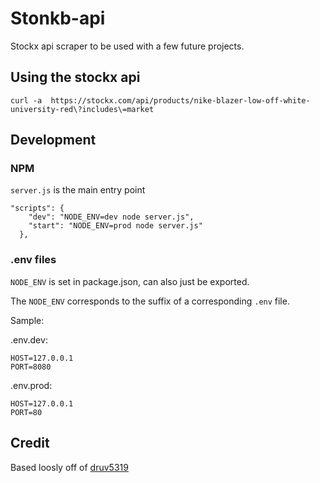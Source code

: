 # Stonkb-api
Stockx api scraper to be used with a few future projects. 




## Using the stockx api


```
curl -a  https://stockx.com/api/products/nike-blazer-low-off-white-university-red\?includes\=market
```




## Development

### NPM
`server.js` is the main entry point
```
"scripts": {
    "dev": "NODE_ENV=dev node server.js",
    "start": "NODE_ENV=prod node server.js"
  },
```


### .env files
`NODE_ENV` is set in package.json, can also just be exported.

The `NODE_ENV` corresponds to the suffix of a corresponding `.env` file.

Sample:

.env.dev:
```
HOST=127.0.0.1
PORT=8080
```

.env.prod:
```
HOST=127.0.0.1
PORT=80
```






## Credit
Based loosly off of [druv5319](https://github.com/druv5319/Sneaks-API)
